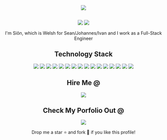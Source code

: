 
<!-- OpeningGif -->
<div align="center" ><img order-radius="100px" src="https://cdn.jsdelivr.net/gh/sun0225SUN/photos/images/202108300019556.gif"/></div>
<br>
<p align="center">
 
 <img src="https://badges.pufler.dev/visits/SionAbes/SionAbes"/> 
 <!-- <img src="https://badges.pufler.dev/years/SionAbes"/> -->
 <img src="https://badges.pufler.dev/repos/SionAbes"/>

</p>

<p align="center">
I'm Siôn, which is Welsh for Sean/Johannes/Ivan and I work as a Full-Stack Engineer
</p>

<h2 align="center">Technology Stack</h2>

<p align="center">
 <img src="https://img.shields.io/badge/c%23-%23239120.svg?style=flat-square&logo=c-sharp&logoColor=white"/>
 <img src="https://img.shields.io/badge/Python-14354C?style=flat-square&logo=python&logoColor=white"/>
 <img src="https://img.shields.io/badge/go-%2300ADD8.svg?style=flat-square&logo=go&logoColor=white"/>
 <img src="https://img.shields.io/badge/FastAPI-005571?style=flat-square&logo=fastapi"/>
 <img src="https://img.shields.io/badge/-GraphQL-E10098?style=flat-square&logo=graphql&logoColor=white"/>
 <img src="https://img.shields.io/badge/PostgreSQL-316192?style=flat-square&logo=postgresql&logoColor=white"/>
 <img src="https://img.shields.io/badge/mysql-%2300f.svg?style=flat-square&logo=mysql&logoColor=white"/>
 <img src="https://img.shields.io/badge/Microsoft_Azure-0089D6?style=flat-square&logo=microsoft-azure&logoColor=white"/>
 <img src="https://img.shields.io/badge/Google_Cloud-4285F4?style=flat-square&logo=google-cloud&logoColor=white"/>
 <img src="https://img.shields.io/badge/docker-%230db7ed.svg?style=flat-square&logo=docker&logoColor=white"/>
 <img src="https://img.shields.io/badge/kubernetes-%23326ce5.svg?style=flat-square&logo=kubernetes&logoColor=white"/>
 <img src="https://img.shields.io/badge/Apache%20Flink-E6526F?style=flat-square&logo=Apache%20Flink&logoColor=white"/>
 <img src="https://img.shields.io/badge/githubactions-%232671E5.svg?style=flat-square&logo=githubactions&logoColor=white"/>
 <img src="https://img.shields.io/badge/mac%20os-000000?style=flat-square&logo=macos&logoColor=F0F0F"/>
 <img src="https://img.shields.io/badge/Brave-FB542B?style=flat-square&logo=Brave&logoColor=white"/>
 <img src="https://img.shields.io/badge/Postman-FF6C37?style=flat-square&logo=postman&logoColor=white"/>
</p>

<h2 align="center">Hire Me @</h2>
<p align="center">
<a href="https://www.linkedin.com/in/sionabraham/">
<img src="https://img.shields.io/badge/-sionabraham-blue?style=flat-square&logo=Linkedin&logoColor=white&link=https://www.linkedin.com/in/ritik-rawal-698a18142/"/>
</a>
</p>

<h2 align="center">Check My Porfolio Out @</h2>
<p align="center">
<a href="https://github.com/SionAbes/fullstack-portfolio/">
 <img src="https://img.shields.io/badge/Full%20Stack%20Portfolio-000000?style=flat-square&logo=github&logoColor=F0F0F"/>
</a>
</p>

<p align="center">Drop me a star ⭐ and fork 🍴 if you like this profile!</p>